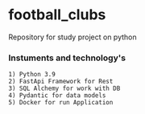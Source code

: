 # football_clubs
Repository for study project on python

### Instuments and technology's

    1) Python 3.9
    2) FastApi Framework for Rest
    3) SQL Alchemy for work with DB
    4) Pydantic for data models
    5) Docker for run Application
